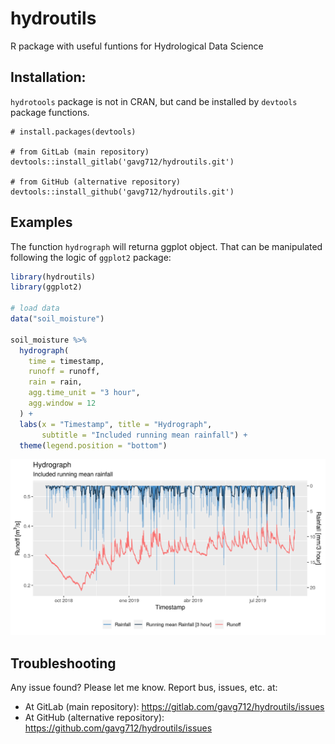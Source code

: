 # hydroutils

R package with useful funtions for Hydrological Data Science

## Installation:

`hydrotools` package is not in CRAN, but cand be installed by `devtools` package
functions.

```
# install.packages(devtools)

# from GitLab (main repository)
devtools::install_gitlab('gavg712/hydroutils.git')

# from GitHub (alternative repository)
devtools::install_github('gavg712/hydroutils.git')
```
## Examples

The function `hydrograph` will returna ggplot object. That can be manipulated
following the logic of `ggplot2` package:

``` r
library(hydroutils)
library(ggplot2)

# load data
data("soil_moisture")

soil_moisture %>%
  hydrograph(
    time = timestamp,
    runoff = runoff,
    rain = rain,
    agg.time_unit = "3 hour",
    agg.window = 12
  ) +
  labs(x = "Timestamp", title = "Hydrograph", 
       subtitle = "Included running mean rainfall") +
  theme(legend.position = "bottom")
```

![](man/figures/example_01.png)

## Troubleshooting

Any issue found? Please let me know. Report bus, issues, etc. at:

* At GitLab (main repository): https://gitlab.com/gavg712/hydroutils/issues
* At GitHub (alternative repository): https://github.com/gavg712/hydroutils/issues
